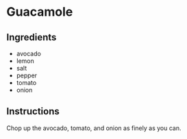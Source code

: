 # Guacamole
## Ingredients
* avocado
* lemon
* salt
* pepper
* tomato
* onion
## Instructions
Chop up the avocado, tomato, and onion as finely as you can.